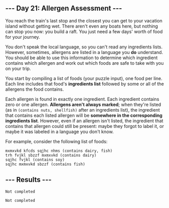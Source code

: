 <article class="day-desc"><h2>--- Day 21: Allergen Assessment ---</h2><p>You reach the train's last stop and the closest you can get to your vacation island without getting wet. There aren't even any boats here, but nothing can stop you now: you build a raft. You just need a few days' worth of food for your journey.</p>
<p>You don't speak the local language, so you can't read any ingredients lists. However, sometimes, allergens are listed in a language you <b>do</b> understand. You should be able to use this information to determine which ingredient contains which allergen and <span title="I actually considered doing this once. I do not recommend it.">work out which foods are safe</span> to take with you on your trip.</p>
<p>You start by compiling a list of foods (your puzzle input), one food per line. Each line includes that food's <b>ingredients list</b> followed by some or all of the allergens the food contains.</p>
<p>Each allergen is found in exactly one ingredient. Each ingredient contains zero or one allergen. <b>Allergens aren't always marked</b>; when they're listed (as in <code>(contains nuts, shellfish)</code> after an ingredients list), the ingredient that contains each listed allergen will be <b>somewhere in the corresponding ingredients list</b>. However, even if an allergen isn't listed, the ingredient that contains that allergen could still be present: maybe they forgot to label it, or maybe it was labeled in a language you don't know.</p>
<p>For example, consider the following list of foods:</p>
<pre><code>mxmxvkd kfcds sqjhc nhms (contains dairy, fish)
trh fvjkl sbzzf mxmxvkd (contains dairy)
sqjhc fvjkl (contains soy)
sqjhc mxmxvkd sbzzf (contains fish)
</code></pre>



</article>

<form method="post" action="21/answer"><input type="hidden" name="level" value="1"></form>
<h2>--- Results ---</h2>
<pre><code>Not completed</code></pre>
<pre><code>Not completed</code></pre>